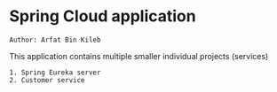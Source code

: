 # Spring Cloud application

    Author: Arfat Bin Kileb

This application contains multiple smaller individual projects (services)

    1. Spring Eureka server
    2. Customer service
